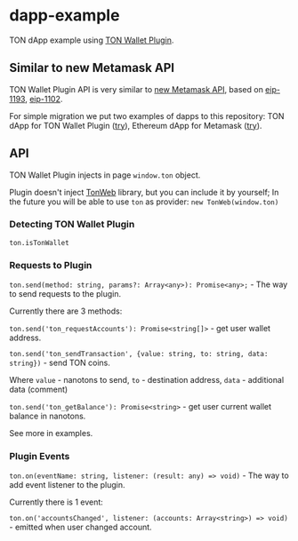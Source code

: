 # dapp-example

TON dApp example using [TON Wallet Plugin](https://chrome.google.com/webstore/detail/ton-wallet/nphplpgoakhhjchkkhmiggakijnkhfnd).

## Similar to new Metamask API 
 
TON Wallet Plugin API is very similar to [new Metamask API](https://metamask.github.io/metamask-docs/guide/ethereum-provider.html#new-api), based on [eip-1193](https://github.com/ethereum/EIPs/blob/master/EIPS/eip-1193.md), 
[eip-1102](https://github.com/ethereum/EIPs/blob/master/EIPS/eip-1102.md).

For simple migration we put two examples of dapps to this repository: TON dApp for TON Wallet Plugin ([try](https://toncenter.github.io/dapp-example/dapp-ton.html)), Ethereum dApp for Metamask ([try](https://toncenter.github.io/dapp-example/dapp-eth.html)).

## API

TON Wallet Plugin injects in page `window.ton` object.

Plugin doesn't inject [TonWeb](https://github.com/toncenter/tonweb) library, but you can include it by yourself; In the future you will be able to use `ton` as provider: `new TonWeb(window.ton)`

### Detecting TON Wallet Plugin

`ton.isTonWallet`

### Requests to Plugin

`ton.send(method: string, params?: Array<any>): Promise<any>;` - The way to send requests to the plugin. 

Currently there are 3 methods:

`ton.send('ton_requestAccounts'): Promise<string[]>` - get user wallet address.

`ton.send('ton_sendTransaction', {value: string, to: string, data: string})` - send TON coins.

Where `value` - nanotons to send,
`to` - destination address,
`data` - additional data (comment)

`ton.send('ton_getBalance'): Promise<string>` - get user current wallet balance in nanotons.

See more in examples.

### Plugin Events

`ton.on(eventName: string, listener: (result: any) => void)` - The way to add event listener to the plugin.

Currently there is 1 event:

`ton.on('accountsChanged', listener: (accounts: Array<string>) => void)` - emitted when user changed account.
